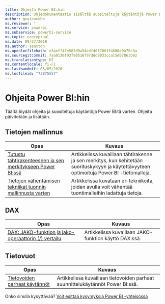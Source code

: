 ```yaml
---
title: Ohjeita Power BI:hin
description: Ohjedokumentaatio sisältää suositeltuja käytäntöjä Power BI:n käyttöön.
author: guyinacube
ms.reviewer: ''
ms.service: powerbi
ms.subservice: powerbi-service
ms.topic: conceptual
ms.date: 09/27/2019
ms.author: asaxton
ms.openlocfilehash: e3aeff47e585d9a54edf46f7001f4686e9a76c3a
ms.sourcegitcommit: 7aa0136f93f88516f97ddd8031ccac5d07863b92
ms.translationtype: HT
ms.contentlocale: fi-FI
ms.lasthandoff: 05/05/2020
ms.locfileid: "73875557"
---
```

# <a name="guidance-for-power-bi"></a>Ohjeita Power BI:hin

Täältä löydät ohjeita ja suositeltuja käytäntöjä Power BI:tä varten. Ohjeita päivitetään ja lisätään.

## <a name="data-modeling"></a>Tietojen mallinnus

| Opas | Kuvaus |
| --- | --- |
| [Tutustu tähtirakenteeseen ja sen merkitykseen Power BI:ssä](star-schema.md) | Artikkelissa kuvaillaan tähtirakenne ja sen merkitys, kun kehitetään suorituskykyyn ja käytettävyyteen optimoituja Power BI -tietomalleja. |
| [Tietojen vähentämisen tekniikat tuonnin mallinnusta varten](import-modeling-data-reduction.md) | Artikkelissa kuvataan eri tekniikoita, joiden avulla voit vähentää tuontimalleihin ladattuja tietoja. |

## <a name="dax"></a>DAX

| Opas | Kuvaus |
| --- | --- |
| [DAX: JAKO-funktion ja jako-operaattorin (/) vertailu](dax-divide-function-operator.md) | Artikkelissa kuvaillaan JAKO-funktion käyttö DAX:ssä. |

## <a name="dataflows"></a>Tietovuot

| Opas | Kuvaus |
| --- | --- |
| [Tietovoiden parhaat käytännöt](../service-dataflows-best-practices.md) | Artikkelissa kuvaillaan tietovoiden parhaat suunnittelukäytännöt Power BI:ssä. |

Onko sinulla kysyttävää? [Voit esittää kysymyksiä Power BI -yhteisössä](https://community.powerbi.com/)